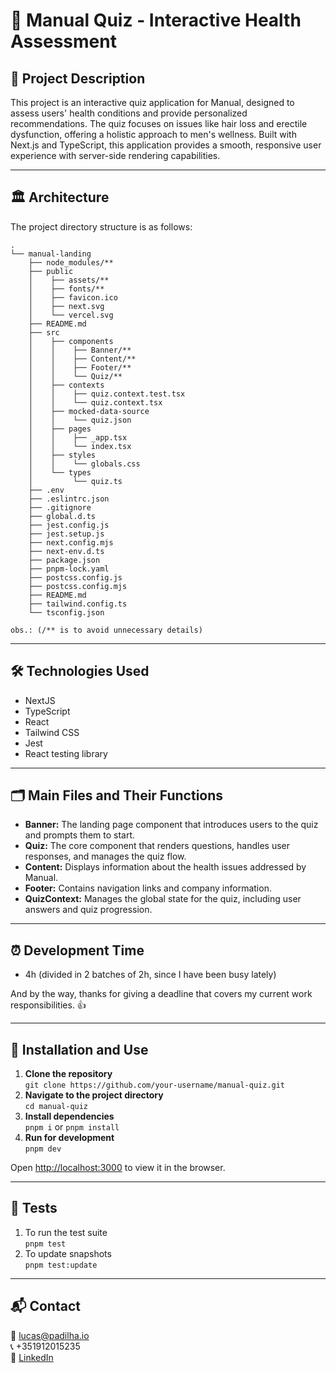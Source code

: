 # 🧠 Manual Quiz - Interactive Health Assessment

## 📝 Project Description
This project is an interactive quiz application for Manual, designed to assess users' health
conditions and provide personalized recommendations. The quiz focuses on issues like hair loss
and erectile dysfunction, offering a holistic approach to men's wellness. Built with Next.js
and TypeScript, this application provides a smooth, responsive user experience with server-side
rendering capabilities.
___

## 🏛 Architecture
The project directory structure is as follows:
```
.
└── manual-landing
    ├── node_modules/**
    ├── public
    │    ├── assets/**
    │    ├── fonts/**
    │    ├── favicon.ico
    │    ├── next.svg
    │    └── vercel.svg
    ├── README.md
    ├── src
    │    ├── components
    │    │    ├── Banner/**
    │    │    ├── Content/**
    │    │    ├── Footer/**
    │    │    └── Quiz/**
    │    ├── contexts
    │    │    ├── quiz.context.test.tsx
    │    │    └── quiz.context.tsx
    │    ├── mocked-data-source
    │    │    └── quiz.json
    │    ├── pages
    │    │    ├── _app.tsx
    │    │    └── index.tsx
    │    ├── styles
    │    │    └── globals.css
    │    └── types
    │         └── quiz.ts
    ├── .env
    ├── .eslintrc.json
    ├── .gitignore
    ├── global.d.ts
    ├── jest.config.js
    ├── jest.setup.js
    ├── next.config.mjs
    ├── next-env.d.ts
    ├── package.json
    ├── pnpm-lock.yaml
    ├── postcss.config.js
    ├── postcss.config.mjs
    ├── README.md
    ├── tailwind.config.ts
    └── tsconfig.json

obs.: (/** is to avoid unnecessary details)
```
---
## 🛠 Technologies Used
- NextJS
- TypeScript
- React
- Tailwind CSS
- Jest
- React testing library
___
## 🗂 Main Files and Their Functions
- **Banner:** The landing page component that introduces users to the quiz and prompts them to start.
- **Quiz:** The core component that renders questions, handles user responses, and manages the quiz flow. 
- **Content:** Displays information about the health issues addressed by Manual. 
- **Footer:** Contains navigation links and company information. 
- **QuizContext:** Manages the global state for the quiz, including user answers and quiz progression.
___
## ⏰ Development Time
- 4h (divided in 2 batches of 2h, since I have been busy lately)

And by the way, thanks for giving a deadline that covers my current work responsibilities. 👍
___
## 🚀 Installation and Use
1. **Clone the repository** <br />
`git clone https://github.com/your-username/manual-quiz.git`
2. **Navigate to the project directory** <br />
`cd manual-quiz`
3. **Install dependencies** <br />
`pnpm i` or `pnpm install`
4. **Run for development** <br />
`pnpm dev`

Open [http://localhost:3000](http://localhost:3000) to view it in the browser.
___
## 🧪 Tests
1. To run the test suite <br />
`pnpm test`
2. To update snapshots <br />
`pnpm test:update`
___
## 📬 Contact
📧 lucas@padilha.io <br>
📞 +351912015235 <br>
🔗 [LinkedIn](https://www.linkedin.com/in/lucas-padilhax/)
